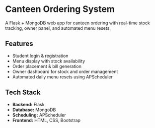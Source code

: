# Canteen Ordering System

A Flask + MongoDB web app for canteen ordering with real-time stock tracking, owner panel, and automated menu resets.

## Features
- Student login & registration
- Menu display with stock availability
- Order placement & bill generation
- Owner dashboard for stock and order management
- Automated daily menu resets using APScheduler

## Tech Stack
- **Backend:** Flask
- **Database:** MongoDB
- **Scheduling:** APScheduler
- **Frontend:** HTML, CSS, Bootstrap
